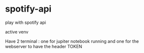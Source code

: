 # spotify-api
play with spotify api


active venv

Have 2 terminal : 
one for jupiter notebook running and one for the webserver to have the header TOKEN 

